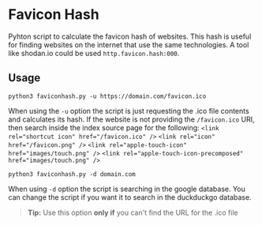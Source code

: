 # Favicon Hash

Pyhton script to calculate the favicon hash of websites. This hash is useful for finding websites on the internet that use the same technologies. A tool like shodan.io could be used `http.favicon.hash:000`.
## Usage
```
python3 faviconhash.py -u https://domain.com/favicon.ico
```
When using the `-u` option the script is just requesting the .ico file contents and calculates its hash.
If the website is not providing the `/favicon.ico` URI, then search inside the index source page for the following:
`<link rel="shortcut icon" href="/favicon.ico" />`
`<link rel="icon" href="/favicon.png" />`
`<link rel="apple-touch-icon" href="images/touch.png" />`
`<link rel="apple-touch-icon-precomposed" href="images/touch.png" />`

```
python3 faviconhash.py -d domain.com
```
When using `-d` option the script is searching in the google database. You can change the script if you want it to search in the duckduckgo database. 

> **Tip:** Use this option **only if** you can't find the URL for the .ico file
